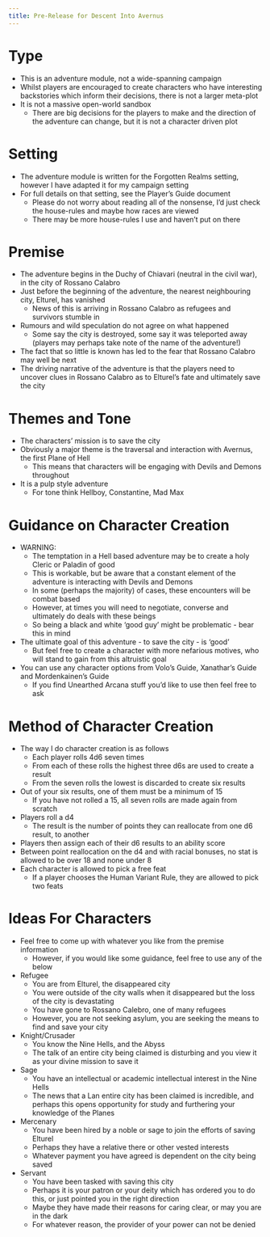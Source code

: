 ```yaml
---
title: Pre-Release for Descent Into Avernus
---
```


# Type
- This is an adventure module, not a wide-spanning campaign
- Whilst players are encouraged to create characters who have interesting backstories which inform their decisions, there is not a larger meta-plot
- It is not a massive open-world sandbox
	- There are big decisions for the players to make and the direction of the adventure can change, but it is not a character driven plot

# Setting

- The adventure module is written for the Forgotten Realms setting, however I have adapted it for my campaign setting
- For full details on that setting, see the Player’s Guide document
	- Please do not worry about reading all of the nonsense, I’d just check the house-rules and maybe how races are viewed
	- There may be more house-rules I use and haven’t put on there

# Premise

- The adventure begins in the Duchy of Chiavari (neutral in the civil war), in the city of Rossano Calabro
- Just before the beginning of the adventure, the nearest neighbouring city, Elturel, has vanished
	- News of this is arriving in Rossano Calabro as refugees and survivors stumble in
- Rumours and wild speculation do not agree on what happened
	- Some say the city is destroyed, some say it was teleported away (players may perhaps take note of the name of the adventure!)
- The fact that so little is known has led to the fear that Rossano Calabro may well be next
- The driving narrative of the adventure is that the players need to uncover clues in Rossano Calabro as to Elturel’s fate and ultimately save the city

# Themes and Tone

- The characters’ mission is to save the city
- Obviously a major theme is the traversal and interaction with Avernus, the first Plane of Hell
	- This means that characters will be engaging with Devils and Demons throughout
- It is a pulp style adventure
	- For tone think Hellboy, Constantine, Mad Max

# Guidance on Character Creation
- WARNING:
	- The temptation in a Hell based adventure may be to create a holy Cleric or Paladin of good
	- This is workable, but be aware that a constant element of the adventure is interacting with Devils and Demons
	- In some (perhaps the majority) of cases, these encounters will be combat based
	- However, at times you will need to negotiate, converse and ultimately do deals with these beings
	- So being a black and white ‘good guy’ might be problematic - bear this in mind
- The ultimate goal of this adventure - to save the city - is ‘good’
	- But feel free to create a character with more nefarious motives, who will stand to gain from this altruistic goal
- You can use any character options from Volo’s Guide, Xanathar’s Guide and Mordenkainen’s Guide
	- If you find Unearthed Arcana stuff you’d like to use then feel free to ask

# Method of Character Creation

- The way I do character creation is as follows
	- Each player rolls 4d6 seven times
	- From each of these rolls the highest three d6s are used to create a result
	- From the seven rolls the lowest is discarded to create six results
- Out of your six results, one of them must be a minimum of 15
	- If you have not rolled a 15, all seven rolls are made again from scratch
- Players roll a d4
	- The result is the number of points they can reallocate from one d6 result, to another
- Players then assign each of their d6 results to an ability score
- Between point reallocation on the d4 and with racial bonuses, no stat is allowed to be over 18 and none under 8
- Each character is allowed to pick a free feat
	- If a player chooses the Human Variant Rule, they are allowed to pick two feats

# Ideas For Characters
- Feel free to come up with whatever you like from the premise information
	- However, if you would like some guidance, feel free to use any of the below
- Refugee
	- You are from Elturel, the disappeared city
	- You were outside of the city walls when it disappeared but the loss of the city is devastating
	- You have gone to Rossano Calebro, one of many refugees
	- However, you are not seeking asylum, you are seeking the means to find and save your city
- Knight/Crusader
	- You know the Nine Hells, and the Abyss
	- The talk of an entire city being claimed is disturbing and you view it as your divine mission to save it
- Sage
	- You have an intellectual or academic intellectual interest in the Nine Hells
	- The news that a Lan entire city has been claimed is incredible, and perhaps this opens opportunity for study and furthering your knowledge of the Planes
- Mercenary
	- You have been hired by a noble or sage to join the efforts of saving Elturel
	- Perhaps they have a relative there or other vested interests
	- Whatever payment you have agreed is dependent on the city being saved
- Servant
	- You have been tasked with saving this city
	- Perhaps it is your patron or your deity which has ordered you to do this, or just pointed you in the right direction
	- Maybe they have made their reasons for caring clear, or may you are in the dark
	- For whatever reason, the provider of your power can not be denied
